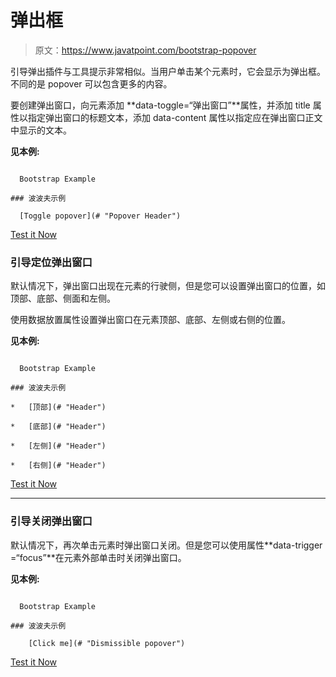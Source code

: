 # 弹出框

> 原文：<https://www.javatpoint.com/bootstrap-popover>

引导弹出插件与工具提示非常相似。当用户单击某个元素时，它会显示为弹出框。不同的是 popover 可以包含更多的内容。

要创建弹出窗口，向元素添加 **data-toggle=“弹出窗口”**属性，并添加 title 属性以指定弹出窗口的标题文本，添加 data-content 属性以指定应在弹出窗口正文中显示的文本。

**见本例:**

```

  Bootstrap Example

### 波波夫示例

  [Toggle popover](# "Popover Header")

```

[Test it Now](https://www.javatpoint.com/oprweb/test.jsp?filename=bootstrappopover1)

### 引导定位弹出窗口

默认情况下，弹出窗口出现在元素的行驶侧，但是您可以设置弹出窗口的位置，如顶部、底部、侧面和左侧。

使用数据放置属性设置弹出窗口在元素顶部、底部、左侧或右侧的位置。

**见本例:**

```

  Bootstrap Example

### 波波夫示例

*   [顶部](# "Header")

*   [底部](# "Header")

*   [左侧](# "Header")

*   [右侧](# "Header")

```

[Test it Now](https://www.javatpoint.com/oprweb/test.jsp?filename=bootstrappopover2)

* * *

### 引导关闭弹出窗口

默认情况下，再次单击元素时弹出窗口关闭。但是您可以使用属性**data-trigger =“focus”**在元素外部单击时关闭弹出窗口。

**见本例:**

```

  Bootstrap Example

### 波波夫示例

    [Click me](# "Dismissible popover")

```

[Test it Now](https://www.javatpoint.com/oprweb/test.jsp?filename=bootstrappopover3)